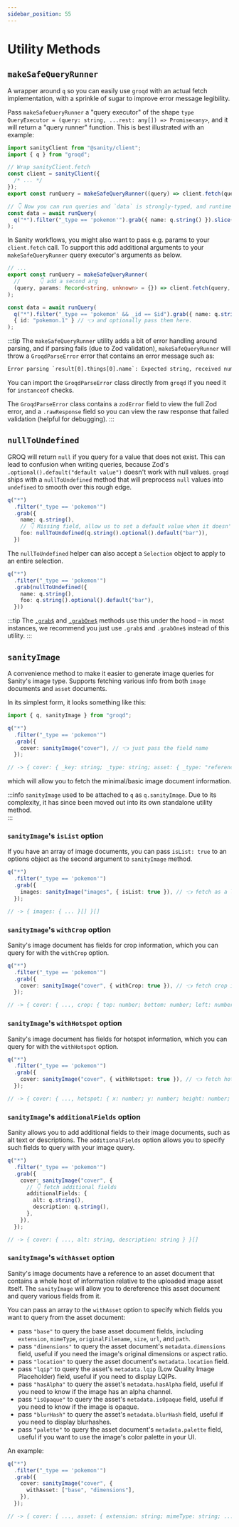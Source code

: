 ```yaml
---
sidebar_position: 55
---
```


# Utility Methods

## `makeSafeQueryRunner`

A wrapper around `q` so you can easily use `groqd` with an actual fetch implementation, with a sprinkle of sugar to improve error message legibility.

Pass `makeSafeQueryRunner` a "query executor" of the shape `type QueryExecutor = (query: string, ...rest: any[]) => Promise<any>`, and it will return a "query runner" function. This is best illustrated with an example:

```ts
import sanityClient from "@sanity/client";
import { q } from "groqd";

// Wrap sanityClient.fetch
const client = sanityClient({
  /* ... */
});
export const runQuery = makeSafeQueryRunner((query) => client.fetch(query));

// 👇 Now you can run queries and `data` is strongly-typed, and runtime-validated.
const data = await runQuery(
  q("*").filter("_type == 'pokemon'").grab({ name: q.string() }).slice(0, 150)
);
```

In Sanity workflows, you might also want to pass e.g. params to your `client.fetch` call. To support this add additional arguments to your `makeSafeQueryRunner` query executor's arguments as below.

```ts
// ...
export const runQuery = makeSafeQueryRunner(
  //      👇 add a second arg
  (query, params: Record<string, unknown> = {}) => client.fetch(query, params)
);

const data = await runQuery(
  q("*").filter("_type == 'pokemon' && _id == $id").grab({ name: q.string() }),
  { id: "pokemon.1" } // 👈 and optionally pass them here.
);
```

:::tip
The `makeSafeQueryRunner` utility adds a bit of error handling around parsing, and if parsing fails (due to Zod validation), `makeSafeQueryRunner` will throw a `GroqdParseError` error that contains an error message such as:

```txt
Error parsing `result[0].things[0].name`: Expected string, received number.
```

You can import the `GroqdParseError` class directly from `groqd` if you need it for `instanceof` checks.

The `GroqdParseError` class contains a `zodError` field to view the full Zod error, and a `.rawResponse` field so you can view the raw response that failed validation (helpful for debugging).
:::

## `nullToUndefined`

GROQ will return `null` if you query for a value that does not exist. This can lead to confusion when writing queries, because Zod's `.optional().default("default value")` doesn't work with null values. `groqd` ships with a `nullToUndefined` method that will preprocess `null` values into `undefined` to smooth over this rough edge.

```ts
q("*")
  .filter("_type == 'pokemon'")
  .grab({
    name: q.string(),
    // 👇 Missing field, allow us to set a default value when it doesn't exist
    foo: nullToUndefined(q.string().optional().default("bar")),
  })
```

The `nullToUndefined` helper can also accept a `Selection` object to apply to an entire selection.

```ts
q("*")
  .filter("_type == 'pokemon'")
  .grab(nullToUndefined({
    name: q.string(),
    foo: q.string().optional().default("bar"),
  }))
```

:::tip
The [`.grab$`](/docs/query-building#grab-1) and [`.grabOne$`](/docs/query-building#grabone-1) methods use this under the hood – in most instances, we recommend you just use `.grab$` and `.grabOne$` instead of this utility.
:::

## `sanityImage`

A convenience method to make it easier to generate image queries for Sanity's image type. Supports fetching various info from both `image` documents and `asset` documents.

In its simplest form, it looks something like this:

```ts
import { q, sanityImage } from "groqd";

q("*")
  .filter("_type == 'pokemon'")
  .grab({
    cover: sanityImage("cover"), // 👈 just pass the field name
  });

// -> { cover: { _key: string; _type: string; asset: { _type: "reference"; _ref: string; } } }[]
```

which will allow you to fetch the minimal/basic image document information.

:::info
`sanityImage` used to be attached to `q` as `q.sanityImage`. Due to its complexity, it has since been moved out into its own standalone utility method.  
:::

### `sanityImage`'s `isList` option

If you have an array of image documents, you can pass `isList: true` to an options object as the second argument to `sanityImage` method.

```ts
q("*")
  .filter("_type == 'pokemon'")
  .grab({
    images: sanityImage("images", { isList: true }), // 👈 fetch as a list
  });

// -> { images: { ... }[] }[]
```

### `sanityImage`'s `withCrop` option

Sanity's image document has fields for crop information, which you can query for with the `withCrop` option.

```ts
q("*")
  .filter("_type == 'pokemon'")
  .grab({
    cover: sanityImage("cover", { withCrop: true }), // 👈 fetch crop info
  });

// -> { cover: { ..., crop: { top: number; bottom: number; left: number; right: number; } | null } }[]
```

### `sanityImage`'s `withHotspot` option

Sanity's image document has fields for hotspot information, which you can query for with the `withHotspot` option.

```ts
q("*")
  .filter("_type == 'pokemon'")
  .grab({
    cover: sanityImage("cover", { withHotspot: true }), // 👈 fetch hotspot info
  });

// -> { cover: { ..., hotspot: { x: number; y: number; height: number; width: number; } | null } }[]
```

### `sanityImage`'s `additionalFields` option

Sanity allows you to add additional fields to their image documents, such as alt text or descriptions. The `additionalFields` option allows you to specify such fields to query with your image query.

```ts
q("*")
  .filter("_type == 'pokemon'")
  .grab({
    cover: sanityImage("cover", {
      // 👇 fetch additional fields
      additionalFields: {
        alt: q.string(),
        description: q.string(),
      },
    }),
  });

// -> { cover: { ..., alt: string, description: string } }[]
```

### `sanityImage`'s `withAsset` option

Sanity's image documents have a reference to an asset document that contains a whole host of information relative to the uploaded image asset itself. The `sanityImage` will allow you to dereference this asset document and query various fields from it.

You can pass an array to the `withAsset` option to specify which fields you want to query from the asset document:

- pass `"base"` to query the base asset document fields, including `extension`, `mimeType`, `originalFilename`, `size`, `url`, and `path`.
- pass `"dimensions"` to query the asset document's `metadata.dimensions` field, useful if you need the image's original dimensions or aspect ratio.
- pass `"location"` to query the asset document's `metadata.location` field.
- pass `"lqip"` to query the asset's `metadata.lqip` (Low Quality Image Placeholder) field, useful if you need to display LQIPs.
- pass `"hasAlpha"` to query the asset's `metadata.hasAlpha` field, useful if you need to know if the image has an alpha channel.
- pass `"isOpaque"` to query the asset's `metadata.isOpaque` field, useful if you need to know if the image is opaque.
- pass `"blurHash"` to query the asset's `metadata.blurHash` field, useful if you need to display blurhashes.
- pass `"palette"` to query the asset document's `metadata.palette` field, useful if you want to use the image's color palette in your UI.

An example:

```ts
q("*")
  .filter("_type == 'pokemon'")
  .grab({
    cover: sanityImage("cover", {
      withAsset: ["base", "dimensions"],
    }),
  });

// -> { cover: { ..., asset: { extension: string; mimeType: string; ...; metadata: { dimensions: { aspectRatio: number; height: number; width: number; }; }; }; } }[]
```
